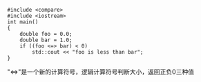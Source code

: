 ```
#include <compare>
#include <iostream>
int main()
{
    double foo = 0.0;
    double bar = 1.0;
    if ((foo <=> bar) < 0)
        std::cout << "foo is less than bar";
}
```
"<=>"是一个新的计算符号，逻辑计算符号判断大小，返回正负0三种值